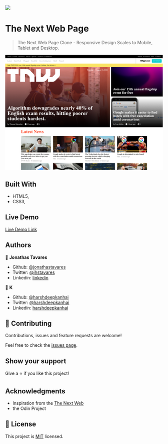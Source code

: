 ![](https://img.shields.io/badge/Microverse-blueviolet)

# The Next Web Page

> The Next Web Page Clone - Responsive Design Scales to Mobile, Tablet and Desktop.

![screenshot](./screenshot.png)



## Built With

- HTML5,
- CSS3,

## Live Demo

[Live Demo Link](https://raw.githack.com/harshdeepkanhai/the-next-web-clone/feature/index.html)



## Authors

👤 **Jonathas Tavares** 

- Github: [@jonathastavares](https://github.com/jonathastavares)
- Twitter: [@jhstavares](https://twitter.com/jhstavares)
- Linkedin: [linkedin](https://www.linkedin.com/in/jonathas-tavares-24b8bba3/)

👤 **K**

- Github: [@harshdeepkanhai](https://github.com/harshdeepkanhai)
- Twitter: [@harshdeepkanhai](https://twitter.com/harshdeepkanhai)
- Linkedin: [harshdeepkanhai](https://www.linkedin.com/in/harshdeepkanhai)

## 🤝 Contributing

Contributions, issues and feature requests are welcome!

Feel free to check the [issues page](https://github.com/harshdeepkanhai/the-next-web-clone/issues).

## Show your support

Give a ⭐️ if you like this project!

## Acknowledgments

- Inspiration from the [The Next Web](https://thenextweb.com/)
- the Odin Project

## 📝 License

This project is [MIT](lic.url) licensed.
